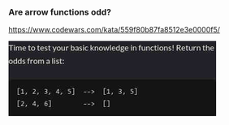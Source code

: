 ### Are arrow functions odd?

https://www.codewars.com/kata/559f80b87fa8512e3e0000f5/

![description](./description.jpg "Description")

